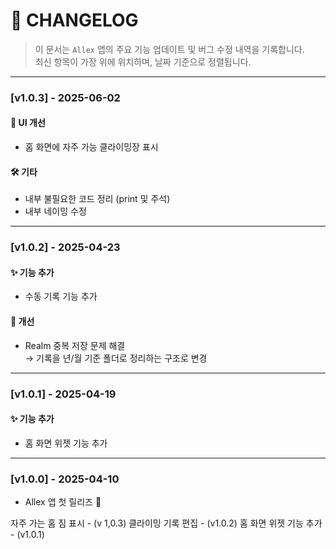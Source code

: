 
# 📌 CHANGELOG

> 이 문서는 `Allex` 앱의 주요 기능 업데이트 및 버그 수정 내역을 기록합니다.  
> 최신 항목이 가장 위에 위치하며, 날짜 기준으로 정렬됩니다.

---

### [v1.0.3] - 2025-06-02

#### 🎨 UI 개선
- 홈 화면에 자주 가능 클라이밍장 표시

#### 🛠 기타
- 내부 불필요한 코드 정리 (print 및 주석)
- 내부 네이밍 수정

---

### [v1.0.2] - 2025-04-23

#### ✨ 기능 추가
- 수동 기록 기능 추가

#### 🔄 개선
- Realm 중복 저장 문제 해결<br> → 기록을 년/월 기준 폴더로 정리하는 구조로 변경

---

### [v1.0.1] - 2025-04-19

#### ✨ 기능 추가
- 홈 화면 위젯 기능 추가

---

### [v1.0.0] - 2025-04-10

- Allex 앱 첫 릴리즈 🎉  

자주 가는 홈 짐 표시 - (v 1,0.3)
클라이밍 기록 편집 - (v1.0.2)
홈 화면 위젯 기능 추가 - (v1.0.1)

